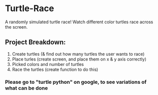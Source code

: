 # Turtle-Race
A randomly simulated turtle race! Watch different color turtles race across the screen.


##  Project Breakdown:
1. Create turtles (& find out how many turtles the user wants to race)
2. Place turles (create screen, and place them on x & y axis correctly)
3. Picked colors and number of turtles
4. Race the turtles  (create function to do this)

### Please go to "turtle python" on google, to see variations of what can be done  
